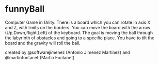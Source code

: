 # funnyBall
Computer Game in Unity. There is a board which you can rotate in axis X and Z, with limits on the borders. You can move the board with the arrow (Up,Down,Right,Left) of the keyboard. The goal is moving the ball through the labyrinth of obstacles and going to a specific place. You have to tilt the board and the gravity will roll the ball.

created by @softwarejimenez (Antonio Jimenez Martinez) and @martinfontanet (Martin Fontanet)
